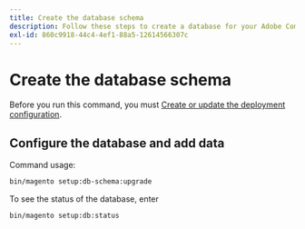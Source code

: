 ```yaml
---
title: Create the database schema
description: Follow these steps to create a database for your Adobe Commerce project.
exl-id: 860c9918-44c4-4ef1-88a5-12614566307c
---
```

# Create the database schema

Before you run this command, you must [Create or update the deployment configuration](deployment.md).

## Configure the database and add data

Command usage:

```bash
bin/magento setup:db-schema:upgrade
```

To see the status of the database, enter

```bash
bin/magento setup:db:status
```
